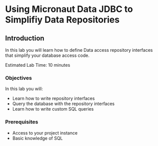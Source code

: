 # Using Micronaut Data JDBC to Simplifiy Data Repositories

## Introduction
In this lab you will learn how to define Data access repository interfaces that simplify your database access code.

Estimated Lab Time: 10 minutes

### Objectives

In this lab you will:
* Learn how to write repository interfaces
* Query the database with the repository interfaces
* Learn how to write custom SQL queries 

### Prerequisites

- Access to your project instance
- Basic knowledge of SQL